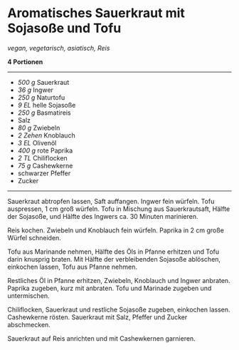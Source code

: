 # Aromatisches Sauerkraut mit Sojasoße und Tofu

*vegan, vegetarisch, asiatisch, Reis*

**4 Portionen**

---

- *500 g* Sauerkraut
- *36 g* Ingwer
- *250 g* Naturtofu
- *9 EL* helle Sojasoße
- *250 g* Basmatireis
- Salz
- *80 g* Zwiebeln
- *2 Zehen* Knoblauch
- *3 EL* Olivenöl
- *400 g* rote Paprika
- *2 TL* Chiliflocken
- *75 g* Cashewkerne
- schwarzer Pfeffer
- Zucker

---

Sauerkraut abtropfen lassen, Saft auffangen. Ingwer fein würfeln. Tofu auspressen, 1 cm groß würfeln. Tofu in Mischung aus Sauerkrautsaft, Hälfte der Sojasoße, und Hälfte des Ingwers ca. 30 Minuten marinieren.

Reis kochen. Zwiebeln und Knoblauch fein würfeln. Paprika in 2 cm große Würfel schneiden.

Tofu aus Marinande nehmen, Hälfte des Öls in Pfanne erhitzen und Tofu darin knusprig braten. Mit Hälfte der verbleibenden Sojasoße ablöschen, einkochen lassen, Tofu aus Pfanne nehmen.

Restliches Öl in Pfanne erhitzen, Zwiebeln, Knoblauch und Ingwer anbraten. Paprika zugeben, kurz mit anbraten. Tofu und Marinade zugeben und untermischen.

Chiliflocken, Sauerkraut und restliche Sojasoße zugeben, einkochen lassen. Cashewkerne rösten. Sauerkraut mit Salz, Pfeffer und Zucker abschmecken. 

Sauerkraut auf Reis anrichten und mit Cashewkernen garnieren.
